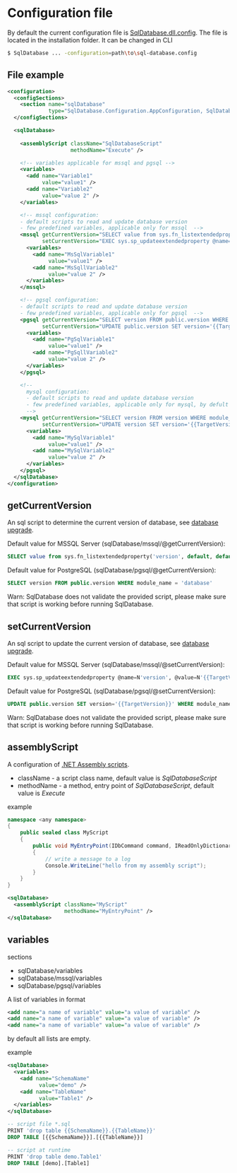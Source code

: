 Configuration file
==================

By default the current configuration file is [SqlDatabase.dll.config](SqlDatabase.dll.config). The file is located in the installation folder. It can be changed in CLI

```bash
$ SqlDatabase ... -configuration=path\to\sql-database.config
```

## File example

```xml
<configuration>
  <configSections>
    <section name="sqlDatabase"
             type="SqlDatabase.Configuration.AppConfiguration, SqlDatabase"/>
  </configSections>

  <sqlDatabase>
               
    <assemblyScript className="SqlDatabaseScript"
                    methodName="Execute" />

    <!-- variables applicable for mssql and pgsql -->
    <variables>
      <add name="Variable1"
           value="value1" />
      <add name="Variable2"
           value="value 2" />
    </variables>

    <!-- mssql configuration:
    - default scripts to read and update database version
    - few predefined variables, applicable only for mssql  -->
    <mssql getCurrentVersion="SELECT value from sys.fn_listextendedproperty('version', default, default, default, default, default, default)"
           setCurrentVersion="EXEC sys.sp_updateextendedproperty @name=N'version', @value=N'{{TargetVersion}}'">
      <variables>
        <add name="MsSqlVariable1"
             value="value1" />
        <add name="MsSqllVariable2"
             value="value 2" />
      </variables>
    </mssql>

    <!-- pgsql configuration:
    - default scripts to read and update database version
    - few predefined variables, applicable only for pgsql  -->
    <pgsql getCurrentVersion="SELECT version FROM public.version WHERE module_name = 'database'"
           setCurrentVersion="UPDATE public.version SET version='{{TargetVersion}}' WHERE module_name = 'database'">
      <variables>
        <add name="PgSqlVariable1"
             value="value1" />
        <add name="PgSqllVariable2"
             value="value 2" />
      </variables>
    </pgsql>

    <!-- 
      mysql configuration:
      - default scripts to read and update database version
      - few predefined variables, applicable only for mysql, by defult is empty
      -->
    <mysql getCurrentVersion="SELECT version FROM version WHERE module_name = 'database'"
           setCurrentVersion="UPDATE version SET version='{{TargetVersion}}' WHERE module_name = 'database'">
      <variables>
        <add name="MySqlVariable1"
             value="value1" />
        <add name="MySqlVariable2"
             value="value 2" />
      </variables>
    </pgsql>
  </sqlDatabase>
</configuration>
```

## getCurrentVersion

An sql script to determine the current version of database, see [database upgrade](../MigrationStepsFolder).

Default value for MSSQL Server (sqlDatabase/mssql/@getCurrentVersion):

```sql
SELECT value from sys.fn_listextendedproperty('version', default, default, default, default, default, default)
```

Default value for PostgreSQL (sqlDatabase/pgsql/@getCurrentVersion):

```sql
SELECT version FROM public.version WHERE module_name = 'database'
```

Warn: SqlDatabase does not validate the provided script, please make sure that script is working before running SqlDatabase.

## setCurrentVersion

An sql script to update the current version of database, see [database upgrade](../MigrationStepsFolder).

Default value for MSSQL Server (sqlDatabase/mssql/@setCurrentVersion):

```sql
EXEC sys.sp_updateextendedproperty @name=N'version', @value=N'{{TargetVersion}}'
```

Default value for PostgreSQL (sqlDatabase/pgsql/@setCurrentVersion):

```sql
UPDATE public.version SET version='{{TargetVersion}}' WHERE module_name = 'database'
```

Warn: SqlDatabase does not validate the provided script, please make sure that script is working before running SqlDatabase.

## assemblyScript

A configuration of [.NET Assembly scripts](../CSharpMirationStep).

* className - a script class name, default value is *SqlDatabaseScript*
* methodName - a method, entry point of *SqlDatabaseScript*, default value is *Execute*

example

```C#
namespace <any namespace>
{
    public sealed class MyScript
    {
        public void MyEntryPoint(IDbCommand command, IReadOnlyDictionary<string, string> variables)
        {
            // write a message to a log
            Console.WriteLine("hello from my assembly script");
        }
    }
}
```

```xml
<sqlDatabase>
  <assemblyScript className="MyScript"
                  methodName="MyEntryPoint" />
</sqlDatabase>
```

## variables

sections

* sqlDatabase/variables
* sqlDatabase/mssql/variables
* sqlDatabase/pgsql/variables

A list of variables in format

```xml
<add name="a name of variable" value="a value of variable" />
<add name="a name of variable" value="a value of variable" />
<add name="a name of variable" value="a value of variable" />
```

by default all lists are empty.

example

```xml
<sqlDatabase>
  <variables>
    <add name="SchemaName"
          value="demo" />
    <add name="TableName"
          value="Table1" />
  </variables>
</sqlDatabase>
```

```sql
-- script file *.sql
PRINT 'drop table {{SchemaName}}.{{TableName}}'
DROP TABLE [{{SchemaName}}].[{{TableName}}]

-- script at runtime
PRINT 'drop table demo.Table1'
DROP TABLE [demo].[Table1]
```
